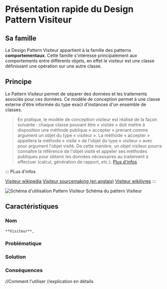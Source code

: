# Présentation rapide du Design Pattern Visiteur

## Sa famille

Le Design Pattern Visiteur appartient à la famille des patterns **comportementaux**. Cette famille s'intéresse principalement aux comportements entre différents objets, en effet le visiteur est une classe définissant une opération sur une autre classe.

## Principe
 
Le Pattern Visiteur permet de séparer des données et les traitements associés pour ces données. Ce modèle de conception permet à une classe externe d'être informée du type exact d'instances d'un ensemble de classes.

> En pratique, le modèle de conception visiteur est réalisé de la façon suivante : chaque classe pouvant être « visitée » doit mettre à disposition une méthode publique « accepter » prenant comme argument un objet du type « visiteur ». La méthode « accepter » appellera la méthode « visite » de l'objet du type « visiteur » avec pour argument l'objet visité. De cette manière, un objet visiteur pourra connaître la référence de l'objet visité et appeler ses méthodes publiques pour obtenir les données nécessaires au traitement à effectuer (calcul, génération de rapport, etc.). [Plus d'infos](https://fr.wikipedia.org/wiki/Visiteur_(patron_de_conception))

::: PLus d'infos

[Visiteur wikipedia](https://fr.wikipedia.org/wiki/Visiteur_(patron_de_conception))
[Visiteur sourcemaking (en anglais)](https://sourcemaking.com/design_patterns/visitor)
[Visiteur wikilivres](https://fr.wikibooks.org/wiki/Patrons_de_conception/Visiteur)
:::

![Schéma d'utilisation Pattern Visiteur](https://upload.wikimedia.org/wikipedia/commons/f/fc/Visitorpattern.png)
Schéma du pattern Visiteur

## Caractéristiques

### Nom
    **Visiteur**, 
    
### Problématique

### Solution

### Conséquences

//Comment l'utiliser 
  //explication en détails
